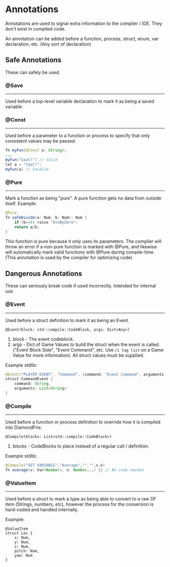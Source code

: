 # Annotations
Annotations are used to signal extra information to the compiler / IDE. They don't exist in compiled code.

An annotation can be added before a function, process, struct, enum, var declaration, etc. (Any sort of declaration)


## Safe Annotations
These can safely be used.

### @Save
---
Used before a top-level variable declaration to mark it as being a saved variable. 

### @Const
---
Used before a parameter to a function or process to specify that only consistent values may be passed.
```java
fn myFun(@Const a: String);
...
myFun("Cool!") // Valid
let a = "Cool!";
myFun(a) // Invalid
```

### @Pure
---
Mark a function as being "pure". A pure function gets no data from outside itself.
Example:
```java
@Pure
fn safeDivide(a: Num, b: Num): Num {
    if (b==0) raise "DivByZero";
    return a/b;
}
```
This function is pure because it only uses its parameters.
The compiler will throw an error if a non-pure function is marked with @Pure, and likewise will automatically mark valid functions with @Pure during compile-time.
(This annotation is used by the compiler for optimizing code)


## Dangerous Annotations
These can seriously break code if used incorrectly. Intended for internal use.


### @Event
---
Used before a struct definition to mark it as being an Event.

`@Event(block: std::compile::CodeBlock, args: Dict<Any>)`
1. block - The event codeblock.
3. args - Dict of Game Values to build the struct when the event is called. ("Event Block Side", "Event Command", etc. Use `/i tag list` on a Game Value for more information). All struct values must be supplied.

Example stdlib:
```java
@Event("PLAYER EVENT", "Command", {command: "Event Command", arguments: "Event Command Arguments"})
struct CommandEvent {
    command: String,
    arguments: List<String>
}
```



### @Compile
---
Used before a function or process definition to override how it is compiled into DiamondFire.

`@Compile(blocks: List<std::compile::CodeBlock>)`
1. blocks - CodeBlocks to place instead of a regular call / definition.

Example stdlib:
```java
@Compile("SET VARIABLE","Average","","",v,n)
fn average(v: Var<Number>, n: Number...) {} // No code needed
```



### @ValueItem
---
Used before a struct to mark a type as being able to convert to a raw DF item (Strings, numbers, etc), however the process for the conversion is hard-coded and handled internally. 

Example:
```
@ValueItem
struct Loc {
    x: Num,
    y: Num,
    z: Num,
    pitch: Num,
    yaw: Num
}
```
